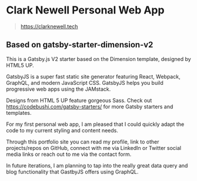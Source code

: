# Clark Newell Personal Web App

>https://clarknewell.tech

## Based on gatsby-starter-dimension-v2

This is a Gatsby.js V2 starter based on the Dimension template, designed by HTML5 UP.

GatsbyJS is a super fast static site generator featuring React, Webpack, GraphQL, and modern JavaScript CSS. GatsbyJS helps you build progressive web apps using the JAMstack.

Designs from HTML 5 UP feature gorgeous Sass. Check out https://codebushi.com/gatsby-starters/ for more Gatsby starters and templates.

For my first personal web app, I am pleased that I could quickly adapt the code to my current styling and content needs.

Through this portfolio site you can read my profile, link to other projects/repos on GitHub, connect with me via LinkedIn or Twitter social media links or reach out to me via the contact form.

In future iterations, I am planning to tap into the really great data query and blog functionality that GastbyJS offers using GraphQL.